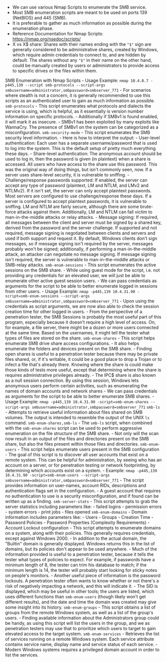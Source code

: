 - We can use various Nmap Scripts to enumerate the SMB service.
- Most SMB enumeration scripts are meant to be used on ports 139 (NetBIOS) and 445 (SMB).
- It is preferable to gather as much information as possible during the enumeration phase.
- Reference Documentation for Nmap Scripts: https://nmap.org/nsedoc/scripts/
- X vs X$ share: Shares with their names ending with the `"$"` sign are generally considered to be administrative shares, created by Windows, which require admin credentials to connect to, and are hidden by default. The shares without any `"$"` in their name on the other hand, could be manually created by users or administrators to provide access to specific drives or the files within them.

SMB Enumeration with Nmap Scripts
	- Usage Example: `nmap 10.4.0.7 -p445,139 --script smb-protocols --script-args smbusername=administrator,smbpassword=smbserver_771`
	- For scenarios where stealth is not a concern, it is generally recommended to use this scripts as an authenticated user to gain as much information as possible.
	`smb-protocols`
		- This script enumerates what protocols and dialects the service is using, which is helpful, as it essentially is version number information on specific protocols.
		- Additionally if SMBv1 is found enabled, it will mark it as insecure.
		- SMBv1 has been exploited by many exploits like WannaCry. The presence of SMBv1 on the system can be categorized as a misconfiguration.
	`smb-security-mode`
		- This script enumerates the SMB security level information.
		- Here is how to interpret the output:
			- User-level authentication: Each user has a separate username/password that is used to log into the system. This is the default setup of pretty much everything these days.
			- Share-level authentication: The anonymous account should be used to log in, then the password is given (in plaintext) when a share is accessed. All users who have access to the share use this password. This was the original way of doing things, but isn't commonly seen, now. If a server uses share-level security, it is vulnerable to sniffing.
			- Challenge/response passwords supported: If enabled, the server can accept any type of password (plaintext, LM and NTLM, and LMv2 and NTLMv2). If it isn't set, the server can only accept plaintext passwords. Most servers are configured to use challenge/response these days. If a server is configured to accept plaintext passwords, it is vulnerable to sniffing. LM and NTLM are fairly secure, although there are some brute-force attacks against them. Additionally, LM and NTLM can fall victim to man-in-the-middle attacks or relay attacks.
			- Message signing: If required, all messages between the client and server must be signed by a shared key, derived from the password and the server challenge. If supported and not required, message signing is negotiated between clients and servers and used if both support and request it. By default, Windows clients don't sign messages, so if message signing isn't required by the server, messages probably won't be signed; additionally, if performing a man-in-the-middle attack, an attacker can negotiate no message signing. If message signing isn't required, the server is vulnerable to man-in-the-middle attacks or SMB-relay attacks.
	`smb-enum-sessions`
		- This script enumerates the active sessions on the SMB share.
		- While using guest mode for the script, i.e. not providing any credentials for an elevated user, we will just be able to enumerate other active guest session users.
		- We can pass credentials as arguments for the script to be able to better enumerate logged in sessions from other users.
		- Usage Example: `nmap -p445,139 10.4.31.90 -script=smb-enum-sessions --script-args smbusername=administrator,smbpassword=smbserver_771`
		- Upon using the credentials as script arguments, we are now also able to check the session creation time for other logged in users.
		- From the perspective of a penetration tester, the SMB Sessions is probably the most useful part of this program, especially because it doesn't require a high level of access. On, for example, a file server, there might be a dozen or more users connected at the same time. Based on the usernames, it might tell the tester what types of files are stored on the share.
	`smb-enum-shares`
		- This script helps enumerate SMB drive share access configurations.
		- It also helps enumerate the folders and devices present on the SMB share.
		- Finding open shares is useful to a penetration tester because there may be private files shared, or, if it's writable, it could be a good place to drop a Trojan or to infect a file that's already there. Knowing where the share is could make those kinds of tests more useful, except that determining where the share is requires administrative privileges already.
		- The IPC$ share is also known as a null session connection. By using this session, Windows lets anonymous users perform certain activities, such as enumerating the names of domain accounts and network shares
		- We can pass credentials as arguments for the script to be able to better enumerate SMB shares.
		- Usage Example: `nmap -p445,139 10.4.31.90 -script=smb-enum-shares --script-args smbusername=administrator,smbpassword=smbserver_771`
	`smb-ls`
		- Attempts to retrieve useful information about files shared on SMB volumes. The output is intended to resemble the output of the UNIX `ls` command.
	`smb-enum-shares,smb-ls`
		- The `smb-ls` script, when combined with the `smb-enum-shares` script can be used to perform aggressive enumeration on the file structure of the SMB share.
		- Not only will the scan now result in an output of the files and directories present on the SMB share, but also the files present within those files and directories.
	`smb-enum-users`
		- This script helps enumerate users present in the SMB configuration
		- The goal of this script is to discover all user accounts that exist on a remote system. This can be helpful for administration, by seeing who has an account on a server, or for penetration testing or network footprinting, by determining which accounts exist on a system.
		- Example: `nmap -p445,139 10.4.31.90 -script=smb-enum-users --script-args smbusername=administrator,smbpassword=smbserver_771`
		- The script provides information on user-names, account RIDs, descriptions and authentication flags set in the configuration.
		- A guest account that requires no authentication to use is a security misconfiguration, and if found can be written up as a finding.
	`smb-server-stats`
		- This script attempts to grab the server statistics including parameters like:
			- failed logins
			- permission errors
			- system errors
			- print jobs
			- files opened
	`smb-enum-domains`
		- Domain information includes parameters like:
			- Users
			- Groups
			- Creation Time
			- Password Policies
			- Password Properties (Complexity Requirements)
			- Account Lockout configuration
		- This script attempts to enumerate domains on a system, along with their policies. This generally requires credentials, except against Windows 2000.
		- In addition to the actual domain, the "Builtin" domain is generally displayed. Windows returns this in the list of domains, but its policies don't appear to be used anywhere.
		- Much of the information provided is useful to a penetration tester, because it tells the tester what types of policies to expect. For example, if passwords have a minimum length of 8, the tester can trim his database to match; if the minimum length is 14, the tester will probably start looking for sticky notes on people's monitors.
		- Another useful piece of information is the password lockouts. A penetration tester often wants to know whether or not there's a risk of negatively impacting a network, and this will indicate it.
		- The SID is displayed, which may be useful in other tools; the users are listed, which uses different functions than `smb-enum-users` (though likely won't get different results), and the date and time the domain was created may give some insight into its history.
	`smb-enum-groups`
		- This script obtains a list of groups from the remote Windows system, as well as a list of the group's users.
		- Finding available information about the Administrators group could be handy, as using this script will list the users in the group, and we as penetration testers may use that to prioritize which users to target to gain elevated access to the target system.
	`smb-enum-services`
		- Retrieves the list of services running on a remote Windows system. Each service attribute contains service name, display name and service status of each service.
		- Modern Windows systems requires a privileged domain account in order to list the services.